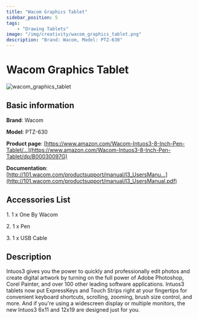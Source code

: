 ```yaml
---
title: "Wacom Graphics Tablet"
sidebar_position: 5
tags:
    - "Drawing Tablets"
image: "/img/creativity/wacom_graphics_tablet.png"
description: "Brand: Wacom, Model: PTZ-630"
---
```

# Wacom Graphics Tablet

![wacom_graphics_tablet](/img/creativity/wacom_graphics_tablet.png)

## Basic information

**Brand**: Wacom

**Model**: PTZ-630

**Product page**: [https://www.amazon.com/Wacom-Intuos3-8-Inch-Pen-Tablet/...](https://www.amazon.com/Wacom-Intuos3-8-Inch-Pen-Tablet/dp/B00030097G)

**Documentation**: [http://101.wacom.com/productsupport/manual/I3_UsersManu...](http://101.wacom.com/productsupport/manual/I3_UsersManual.pdf)

## Accessories List

1\. 1 x One By Wacom

 2\. 1 x Pen

 3\. 1 x USB Cable

## Description

Intuos3 gives you the power to quickly and professionally edit photos and create digital artwork by turning on the full power of Adobe Photoshop, Corel Painter, and over 100 other leading software applications\. Intuos3 tablets now put ExpressKeys and Touch Strips right at your fingertips for convenient keyboard shortcuts, scrolling, zooming, brush size control, and more\. And if you're using a widescreen display or multiple monitors, the new Intuos3 6x11 and 12x19 are designed just for you\.

